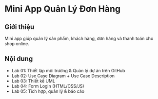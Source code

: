 # Mini App Quản Lý Đơn Hàng

## Giới thiệu
Mini app giúp quản lý sản phẩm, khách hàng, đơn hàng và thanh toán cho shop online.  

## Nội dung
- Lab 01: Thiết lập môi trường & Quản lý dự án trên GitHub  
- Lab 02: Use Case Diagram + Use Case Description  
- Lab 03: Thiết kế UML  
- Lab 04: Form Login (HTML/CSS/JS)  
- Lab 05: Tích hợp, quản lý & báo cáo  
